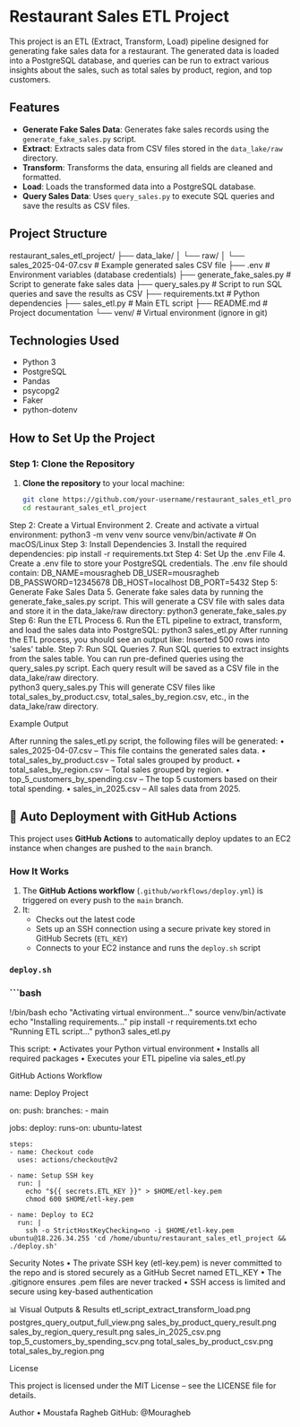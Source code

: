 # Restaurant Sales ETL Project

This project is an ETL (Extract, Transform, Load) pipeline designed for generating fake sales data for a restaurant. The generated data is loaded into a PostgreSQL database, and queries can be run to extract various insights about the sales, such as total sales by product, region, and top customers.

## Features

- **Generate Fake Sales Data**: Generates fake sales records using the `generate_fake_sales.py` script.
- **Extract**: Extracts sales data from CSV files stored in the `data_lake/raw` directory.
- **Transform**: Transforms the data, ensuring all fields are cleaned and formatted.
- **Load**: Loads the transformed data into a PostgreSQL database.
- **Query Sales Data**: Uses `query_sales.py` to execute SQL queries and save the results as CSV files.

## Project Structure
restaurant_sales_etl_project/
├── data_lake/
│   └── raw/
│       └── sales_2025-04-07.csv  # Example generated sales CSV file
├── .env                        # Environment variables (database credentials)
├── generate_fake_sales.py       # Script to generate fake sales data
├── query_sales.py               # Script to run SQL queries and save the results as CSV
├── requirements.txt             # Python dependencies
├── sales_etl.py                 # Main ETL script
├── README.md                   # Project documentation
└── venv/                        # Virtual environment (ignore in git)

## Technologies Used

- Python 3
- PostgreSQL
- Pandas
- psycopg2
- Faker
- python-dotenv

## How to Set Up the Project

### Step 1: Clone the Repository

1. **Clone the repository** to your local machine:

   ```bash
   git clone https://github.com/your-username/restaurant_sales_etl_project.git
   cd restaurant_sales_etl_project
Step 2: Create a Virtual Environment
2.	Create and activate a virtual environment:
   python3 -m venv venv
   source venv/bin/activate  # On macOS/Linux
Step 3: Install Dependencies
3.	Install the required dependencies:
   pip install -r requirements.txt 
Step 4: Set Up the .env File
4.	Create a .env file to store your PostgreSQL credentials. The .env file should contain:
   DB_NAME=mousragheb
   DB_USER=mousragheb
   DB_PASSWORD=12345678
   DB_HOST=localhost
   DB_PORT=5432
Step 5: Generate Fake Sales Data
5.	Generate fake sales data by running the generate_fake_sales.py script. This will generate a CSV file with sales data and store it in the data_lake/raw directory:
    python3 generate_fake_sales.py
Step 6: Run the ETL Process
6.	Run the ETL pipeline to extract, transform, and load the sales data into PostgreSQL:
     python3 sales_etl.py
After running the ETL process, you should see an output like:
     Inserted 500 rows into 'sales' table.
Step 7: Run SQL Queries
7.	Run SQL queries to extract insights from the sales table. You can run pre-defined queries using the query_sales.py script. Each query result will be saved as a CSV file in the data_lake/raw directory.  
     python3 query_sales.py
This will generate CSV files like total_sales_by_product.csv, total_sales_by_region.csv, etc., in the data_lake/raw directory.



Example Output

After running the sales_etl.py script, the following files will be generated:
	•	sales_2025-04-07.csv – This file contains the generated sales data.
	•	total_sales_by_product.csv – Total sales grouped by product.
	•	total_sales_by_region.csv – Total sales grouped by region.
	•	top_5_customers_by_spending.csv – The top 5 customers based on their total spending.
	•	sales_in_2025.csv – All sales data from 2025.


## 🚀 Auto Deployment with GitHub Actions

This project uses **GitHub Actions** to automatically deploy updates to an EC2 instance when changes are pushed to the `main` branch.

### How It Works

1. The **GitHub Actions workflow** (`.github/workflows/deploy.yml`) is triggered on every push to the `main` branch.
2. It:
   - Checks out the latest code
   - Sets up an SSH connection using a secure private key stored in GitHub Secrets (`ETL_KEY`)
   - Connects to your EC2 instance and runs the `deploy.sh` script

### `deploy.sh`

### ```bash
!/bin/bash
echo "Activating virtual environment..."
source venv/bin/activate
echo "Installing requirements..."
pip install -r requirements.txt
echo "Running ETL script..."
python3 sales_etl.py   

This script:
	•	Activates your Python virtual environment
	•	Installs all required packages
	•	Executes your ETL pipeline via sales_etl.py

GitHub Actions Workflow

name: Deploy Project

on:
  push:
    branches:
      - main

jobs:
  deploy:
    runs-on: ubuntu-latest

    steps:
    - name: Checkout code
      uses: actions/checkout@v2

    - name: Setup SSH key
      run: |
        echo "${{ secrets.ETL_KEY }}" > $HOME/etl-key.pem
        chmod 600 $HOME/etl-key.pem

    - name: Deploy to EC2
      run: |
        ssh -o StrictHostKeyChecking=no -i $HOME/etl-key.pem ubuntu@18.226.34.255 'cd /home/ubuntu/restaurant_sales_etl_project && ./deploy.sh'  

Security Notes
	•	The private SSH key (etl-key.pem) is never committed to the repo and is stored securely as a GitHub Secret named ETL_KEY
	•	The .gitignore ensures .pem files are never tracked
	•	SSH access is limited and secure using key-based authentication

📊 Visual Outputs & Results
etl_script_extract_transform_load.png
postgres_query_output_full_view.png
sales_by_product_query_result.png
sales_by_region_query_result.png
sales_in_2025_csv.png
top_5_customers_by_spending_scv.png
total_sales_by_product_csv.png
total_sales_by_region.png

  License

This project is licensed under the MIT License – see the LICENSE file for details.

Author
	•	Moustafa Ragheb
   GitHub: @Mouragheb

   